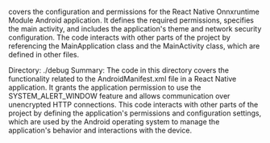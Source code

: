covers the configuration and permissions for the React Native Onnxruntime Module Android application. It defines the required permissions, specifies the main activity, and includes the application's theme and network security configuration. The code interacts with other parts of the project by referencing the MainApplication class and the MainActivity class, which are defined in other files.

Directory: ./debug
Summary:
The code in this directory covers the functionality related to the AndroidManifest.xml file in a React Native application. It grants the application permission to use the SYSTEM_ALERT_WINDOW feature and allows communication over unencrypted HTTP connections. This code interacts with other parts of the project by defining the application's permissions and configuration settings, which are used by the Android operating system to manage the application's behavior and interactions with the device.